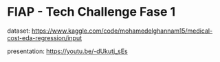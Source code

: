 # FIAP - Tech Challenge Fase 1

dataset: https://www.kaggle.com/code/mohamedelghannam15/medical-cost-eda-regression/input

presentation: https://youtu.be/-dUkutj_sEs
